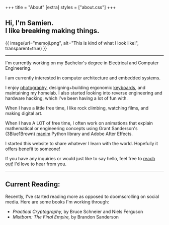 +++
title = "About"
[extra]
styles = ["about.css"]
+++
<div id="about-header">

## Hi, I'm <span class="highlight"><span class="hover">Samien.</span></span><br>I like <del class="hovered">breaking</del> <span class="highlight">making things.</span>
{{ image(url="memoji.png", alt="This is kind of what I look like!", transparent=true) }}
</div>

---
I'm currently working on my Bachelor's degree in <colorize class="hover">Electrical and Computer Engineering</colorize>.

I am currently interested in <colorize>computer architecture</colorize> and <colorize>embedded systems.</colorize>

I enjoy [photography](@/photography/index.md), designing+building ergonomic [keyboards](../tags/keyboards/), and maintaining my <colorize>homelab</colorize>. I also started looking into <colorize>reverse engineering</colorize> and <colorize>hardware hacking</colorize>, which I've been having a lot of fun with.

When I have a little free time, I like <colorize>rock climbing,</colorize> watching <colorize>films,</colorize> and making <colorize>digital art.</colorize>

When I have A LOT of free time, I often work on animations that explain mathematical or engineering concepts using Grant Sanderson's (3Blue1Brown) [manim](https://www.manim.community/) Python library and <colorize>Adobe After Effects.</colorize>

I started this website to share whatever I learn with the world. Hopefully it offers benefit to someone!

If you have any inquiries or would just like to say hello, feel free to [reach out!](../contact) I'd love to hear from you.

---
## Current Reading:
Recently, I've started reading more as opposed to doomscrolling on social media. Here are some books I'm working through:

- <colorize>*Practical Cryptography,*</colorize> by Bruce Schneier and Niels Ferguson
- <colorize>*Mistborn: The Final Empire,*</colorize> by Brandon Sanderson
